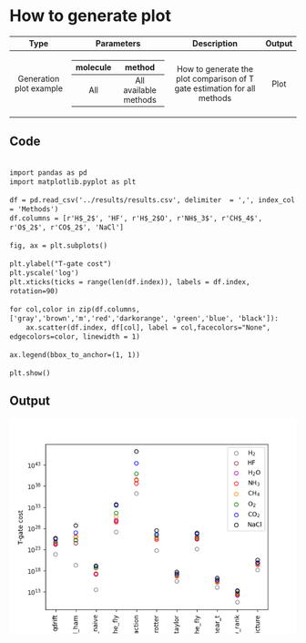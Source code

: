 How to generate plot
=============

| Type  | Parameters | Description | Output |
|:-------------: |:-------------: |:-------------: |:-------------: |
| Generation plot example  | <table>  <thead>  <tr>  <th>molecule</th>  <th>method</th> </tr>  </thead>  <tbody>  <tr>  <td>All</td><td>All available methods</td></tr>  <tr>  </tbody>  </table>     | How to generate the plot comparison of T gate estimation for all methods | Plot |

Code
-------------
```

import pandas as pd
import matplotlib.pyplot as plt

df = pd.read_csv('../results/results.csv', delimiter  = ',', index_col = 'Methods')
df.columns = [r'H$_2$', 'HF', r'H$_2$O', r'NH$_3$', r'CH$_4$', r'O$_2$', r'CO$_2$', 'NaCl']

fig, ax = plt.subplots()

plt.ylabel("T-gate cost")
plt.yscale('log')
plt.xticks(ticks = range(len(df.index)), labels = df.index, rotation=90)

for col,color in zip(df.columns, ['gray','brown','m','red','darkorange', 'green','blue', 'black']):
    ax.scatter(df.index, df[col], label = col,facecolors="None", edgecolors=color, linewidth = 1)

ax.legend(bbox_to_anchor=(1, 1))

plt.show()

```

Output
---------

![](https://github.com/PabloAMC/TFermion/blob/develop/snippets/cost_plot.png)
